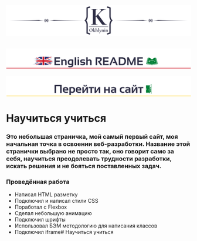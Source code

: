    ![Header](https://github.com/KonstantinOkhlynin/LearnToLearn/blob/master/assets/Headergithubname%20(2).svg)



   [![Header](https://github.com/KonstantinOkhlynin/LearnToLearn/blob/master/assets/1.svg)](https://github.com/KonstantinOkhlynin/LearnToLearn/blob/master/README.EN.MD)
   [![Header](https://github.com/KonstantinOkhlynin/LearnToLearn/blob/master/assets/2.svg)](https://konstantinokhlynin.github.io/LearnToLearn/)
# Научиться учиться
### Это небольшая страничка, мой самый первый сайт, моя начальная точка в освоении веб-разработки. Название этой странички выбрано не просто так, оно говорит само за себя, научиться преодолевать трудности разработки, искать решения и не бояться поставленных задач.
### Проведённая работа
- Написал HTML разметку
- Подключил и написал стили CSS
- Поработал с Flexbox
- Сделал небольшую анимацию 
- Подключил шрифты
- Использовал БЭМ методологию для написания классов
- Подключил iframe# Научиться учиться

